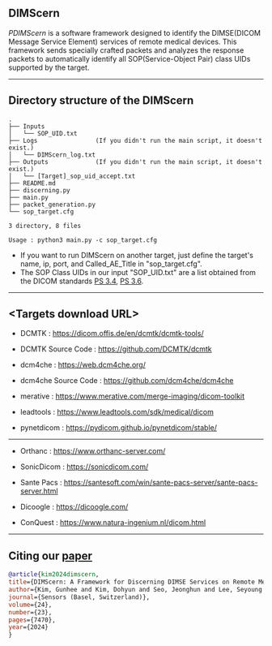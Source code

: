 ## DIMScern

*PDIMScern* is a software framework designed to identify the DIMSE(DICOM Message Service Element) services of remote medical devices. This framework sends specially crafted packets and analyzes the response packets to automatically identify all SOP(Service-Object Pair) class UIDs supported by the target.

- - -
## Directory structure of the DIMScern 
```
.
├── Inputs
│   └── SOP_UID.txt
├── Logs                (If you didn't run the main script, it doesn't exist.)
│   └── DIMScern_log.txt
├── Outputs             (If you didn't run the main script, it doesn't exist.)
│   └── [Target]_sop_uid_accept.txt
├── README.md
├── discerning.py
├── main.py
├── packet_generation.py
└── sop_target.cfg

3 directory, 8 files
```
```
Usage : python3 main.py -c sop_target.cfg
```
- If you want to run DIMScern on another target, just define the target's name, ip, port, and Called_AE_Title in "sop_target.cfg".
- The SOP Class UIDs in our input "SOP_UID.txt" are a list obtained from the DICOM standards [PS 3.4](https://dicom.nema.org/medical/dicom/2024c/output/pdf/part04.pdf), [PS 3.6](https://dicom.nema.org/medical/dicom/2024c/output/pdf/part06.pdf).
- - -
## \<Targets download URL\>

+ DCMTK : <https://dicom.offis.de/en/dcmtk/dcmtk-tools/>

+ DCMTK Source Code  : <https://github.com/DCMTK/dcmtk>

+ dcm4che  : <https://web.dcm4che.org/>

+ dcm4che Source Code  : <https://github.com/dcm4che/dcm4che>

+ merative  : <https://www.merative.com/merge-imaging/dicom-toolkit>

+ leadtools  : <https://www.leadtools.com/sdk/medical/dicom>

+ pynetdicom  : <https://pydicom.github.io/pynetdicom/stable/>

- - -

+ Orthanc  : <https://www.orthanc-server.com/>

+ SonicDicom  : <https://sonicdicom.com/>

+ Sante Pacs  : <https://santesoft.com/win/sante-pacs-server/sante-pacs-server.html>

+ Dicoogle  : <https://dicoogle.com/>

+ ConQuest  : <https://www.natura-ingenium.nl/dicom.html>

- - - 

## Citing our [paper](https://www.mdpi.com/1424-8220/24/23/7470)
```bibtex
@article{kim2024dimscern,
title={DIMScern: A Framework for Discerning DIMSE Services on Remote Medical Devices},
author={Kim, Gunhee and Kim, Dohyun and Seo, Jeonghun and Lee, Seyoung and Song, Wonjun},
journal={Sensors (Basel, Switzerland)},
volume={24},
number={23},
pages={7470},
year={2024}
}
```

